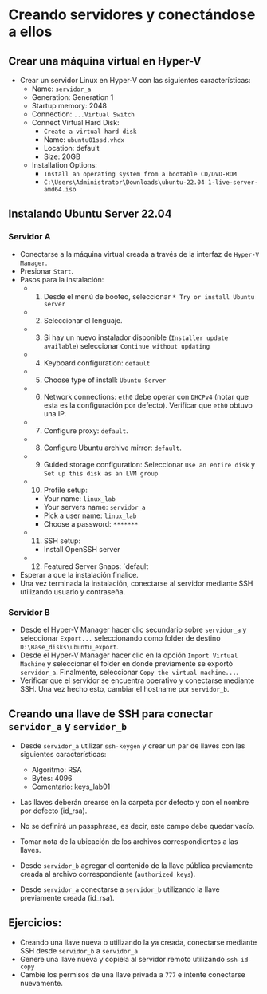 # Creando servidores y conectándose a ellos

## Crear una máquina virtual en Hyper-V
- Crear un servidor Linux en Hyper-V con las siguientes características:
    - Name: `servidor_a`
    - Generation: Generation 1 
    - Startup memory: 2048  
    - Connection: `...Virtual Switch`
    - Connect Virtual Hard Disk:
        - `Create a virtual hard disk`
        - Name: `ubuntu01ssd.vhdx`
        - Location: default
        - Size: 20GB
    - Installation Options: 
        - `Install an operating system from a bootable CD/DVD-ROM`
        - `C:\Users\Administrator\Downloads\ubuntu-22.04 1-live-server-amd64.iso`

## Instalando Ubuntu Server 22.04
### Servidor A
- Conectarse a la máquina virtual creada a través de la interfaz de `Hyper-V Manager`.
- Presionar `Start`.
- Pasos para la instalación:
    - 1. Desde el menú de booteo, seleccionar `* Try or install Ubuntu server`
    - 2. Seleccionar el lenguaje.
    - 3. Si hay un nuevo instalador disponible (`Installer update available`) seleccionar `Continue without updating`
    - 4. Keyboard configuration: `default`
    - 5. Choose type of install: `Ubuntu Server`
    - 6. Network connections: `eth0` debe operar con `DHCPv4` (notar que esta es la configuración por defecto). Verificar que `eth0` obtuvo una IP.
    - 7. Configure proxy: `default`.
    - 8. Configure Ubuntu archive mirror: `default`.
    - 9. Guided storage configuration: Seleccionar `Use an entire disk` y `Set up this disk as an LVM group`
    - 10. Profile setup:
        - Your name: `linux_lab`
        - Your servers name: `servidor_a`
        - Pick a user name: `linux_lab`
        - Choose a password: `*******`
    - 11. SSH setup:
        - Install OpenSSH server
    - 12. Featured Server Snaps: `default
- Esperar a que la instalación finalice.
- Una vez terminada la instalación, conectarse al servidor mediante SSH utilizando usuario y contraseña.

### Servidor B
- Desde el Hyper-V Manager hacer clic secundario sobre `servidor_a` y seleccionar `Export...` seleccionando como folder de destino `D:\Base_disks\ubuntu_export`.
- Desde el Hyper-V Manager hacer clic en la opción `Import Virtual Machine` y seleccionar el folder en donde previamente se exportó `servidor_a`. Finalmente, seleccionar `Copy the virtual machine...`.
- Verificar que el servidor se encuentra operativo y conectarse mediante SSH. Una vez hecho esto, cambiar el hostname por `servidor_b`.

## Creando una llave de SSH para conectar `servidor_a` y `servidor_b`
- Desde `servidor_a` utilizar `ssh-keygen` y crear un par de llaves con las siguientes características:
    - Algoritmo: RSA
    - Bytes: 4096
    - Comentario: keys_lab01
- Las llaves deberán crearse en la carpeta por defecto y con el nombre por defecto (id_rsa).
- No se definirá un passphrase, es decir, este campo debe quedar vacío.
- Tomar nota de la ubicación de los archivos correspondientes a las llaves.

- Desde `servidor_b` agregar el contenido de la llave pública previamente creada al archivo correspondiente (`authorized_keys`).
- Desde `servidor_a` conectarse a `servidor_b` utilizando la llave previamente creada (id_rsa).

## Ejercicios:
- Creando una llave nueva o utilizando la ya creada, conectarse mediante SSH desde `servidor_b` a `servidor_a`
- Genere una llave nueva y copiela al servidor remoto utilizando `ssh-id-copy`
- Cambie los permisos de una llave privada a `777` e intente conectarse nuevamente.
